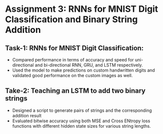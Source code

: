 # Assignment 3: RNNs for MNIST Digit Classification and Binary String Addition
## Task-1: RNNs for MNIST Digit Classification:
- Compared performance in terms of accuracy and speed for uni-directional and bi-directional RNN, GRU, and LSTM respectively.
- Used the model to make predictions on custom handwritten digits and validated good performance on the custom images as well.

## Take-2: Teaching an LSTM to add two binary strings
- Designed a script to generate pairs of strings and the corresponding addition result
- Evaluated bitwise accuracy using both MSE and Cross ENtropy loss functions with different hidden state sizes for various string lengths.
